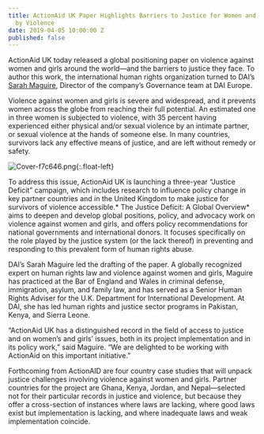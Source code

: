 ```yaml
---
title: ActionAid UK Paper Highlights Barriers to Justice for Women and Girls Hurt
  by Violence
date: 2019-04-05 10:00:00 Z
published: false
---
```


ActionAid UK today released a global positioning paper on violence against women and girls around the world—and the barriers to justice they face. To author this work, the international human rights organization turned to DAI’s [Sarah Maguire](https://www.dai.com/who-we-are/our-team/sarah-maguire), Director of the company’s Governance team at DAI Europe.

Violence against women and girls is severe and widespread, and it prevents women across the globe from reaching their full potential. An estimated one in three women is subjected to violence, with 35 percent having experienced either physical and/or sexual violence by an intimate partner, or sexual violence at the hands of someone else. In many countries, survivors lack any effective means of justice, and are left without remedy or safety.

![Cover-f7c646.png](/uploads/Cover-f7c646.png){:.float-left}

To address this issue, ActionAid UK is launching a three-year “Justice Deficit” campaign, which includes research to influence policy change in key partner countries and in the United Kingdom to make justice for survivors of violence accessible.\* The Justice Deficit: A Global Overview\* aims to deepen and develop global positions, policy, and advocacy work on violence against women and girls, and offers policy recommendations for national governments and international donors. It focuses specifically on the role played by the justice system (or the lack thereof) in preventing and responding to this prevalent form of human rights abuse.

DAI’s Sarah Maguire led the drafting of the paper. A globally recognized expert on human rights law and violence against women and girls, Maguire has practiced at the Bar of England and Wales in criminal defense, immigration, asylum, and family law, and has served as a Senior Human Rights Adviser for the U.K. Department for International Development. At DAI, she has led human rights and justice sector programs in Pakistan, Kenya, and Sierra Leone.

“ActionAid UK has a distinguished record in the field of access to justice and on women’s and girls’ issues, both in its project implementation and in its policy work,” said Maguire. “We are delighted to be working with ActionAid on this important initiative.”

Forthcoming from ActionAID are four country case studies that will unpack justice challenges involving violence against women and girls. Partner countries for the project are Ghana, Kenya, Jordan, and Nepal—selected not for their particular records in justice and violence, but because they offer a cross-section of instances where laws are lacking, where good laws exist but implementation is lacking, and where inadequate laws and weak implementation coincide.